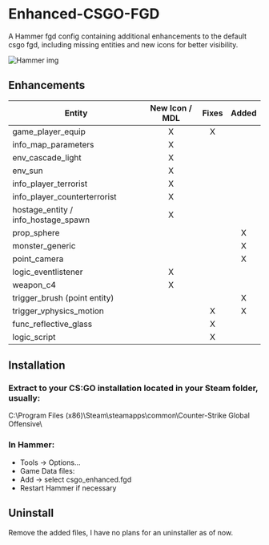 # Enhanced-CSGO-FGD
A Hammer fgd config containing additional enhancements to the default csgo fgd, including missing entities and new icons for better visibility.

![Hammer img](https://cdn.discordapp.com/attachments/393029682729320459/475777344473137152/unknown.png)

## Enhancements

| Entity  | New Icon / MDL | Fixes | Added | 
| ------------- | :-------------: | :-------------: | :-------------: |
| game_player_equip | X | X | |
| info_map_parameters | X | | |
| env_cascade_light | X | | |
| env_sun | X | | |
| info_player_terrorist | X | | |
| info_player_counterterrorist | X | | |
| hostage_entity / info_hostage_spawn | X | | |
| prop_sphere | | | X |
| monster_generic | | | X |
| point_camera | | | X |
| logic_eventlistener | X | | |
| weapon_c4 | X | | |
| trigger_brush (point entity) | | | X |
| trigger_vphysics_motion | | X | X |
| func_reflective_glass | | X | |
| logic_script | | X | |

## Installation

### Extract to your CS:GO installation located in your Steam folder, usually:

C:\Program Files (x86)\Steam\steamapps\common\Counter-Strike Global Offensive\

### In Hammer: 
- Tools -> Options...
- Game Data files:
- Add -> select csgo_enhanced.fgd
- Restart Hammer if necessary

## Uninstall

Remove the added files, I have no plans for an uninstaller as of now.
